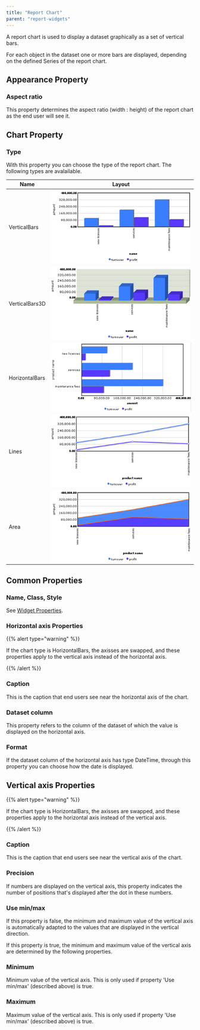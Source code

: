 ```yaml
---
title: "Report Chart"
parent: "report-widgets"
---
```



A report chart is used to display a dataset graphically as a set of vertical bars.

For each object in the dataset one or more bars are displayed, depending on the defined Series of the report chart.

## Appearance Property

### Aspect ratio

This property determines the aspect ratio (width : height) of the report chart as the end user will see it.

## Chart Property

### Type

With this property you can choose the type of the report chart. The following types are avalailable.

Name           | Layout
-------------- | ----------------------------------
VerticalBars   | ![](attachments/524337/688226.png)
VerticalBars3D | ![](attachments/524337/688227.png)
HorizontalBars | ![](attachments/524337/688228.png)
Lines          | ![](attachments/524337/688229.png)
Area           | ![](attachments/524337/688223.png)


## Common Properties

### Name, Class, Style

See [Widget Properties](common-widget-properties).

### Horizontal axis Properties

{{% alert type="warning" %}}

If the chart type is HorizontalBars, the axisses are swapped, and these properties apply to the vertical axis instead of the horizontal axis.

{{% /alert %}}

### Caption

This is the caption that end users see near the horizontal axis of the chart.

### Dataset column

This property refers to the column of the dataset of which the value is displayed on the horizontal axis.

### Format

If the dataset column of the horizontal axis has type DateTime, through this property you can choose how the date is displayed.

## Vertical axis Properties

{{% alert type="warning" %}}

If the chart type is HorizontalBars, the axisses are swapped, and these properties apply to the horizontal axis instead of the vertical axis.

{{% /alert %}}

### Caption

This is the caption that end users see near the vertical axis of the chart.

### Precision

If numbers are displayed on the vertical axis, this property indicates the number of positions that's displayed after the dot in these numbers.

### Use min/max

If this property is false, the minimum and maximum value of the vertical axis is automatically adapted to the values that are displayed in the vertical direction.

If this property is true, the minimum and maximum value of the vertical axis are determined by the following properties.

### Minimum

Minimum value of the vertical axis. This is only used if property 'Use min/max' (described above) is true.

### Maximum

Maximum value of the vertical axis. This is only used if property 'Use min/max' (described above) is true.

